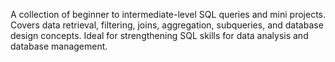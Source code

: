 A collection of beginner to intermediate-level SQL queries and mini projects. Covers data retrieval, filtering, joins, aggregation, subqueries, and database design concepts. Ideal for strengthening SQL skills for data analysis and database management.
